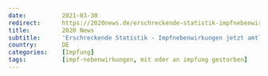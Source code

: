 ```yaml
---
date:          2021-03-30
redirect:      https://2020news.de/erschreckende-statistik-impfnebenwirkungen-jetzt-amtlich/
title:         2020 News
subtitle:      'Erschreckende Statistik - Impfnebenwirkungen jetzt amtlich'
country:       DE
categories:    [Impfung]
tags:          [impf-nebenwirkungen, mit oder an impfung gestorben]
---
```

